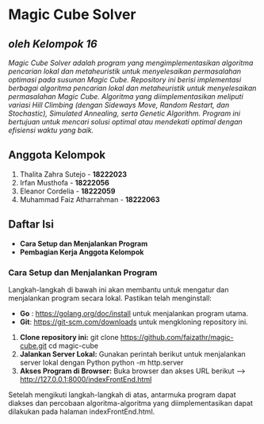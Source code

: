 # Magic Cube Solver
## *oleh Kelompok 16*

*Magic Cube Solver adalah program yang mengimplementasikan algoritma pencarian lokal dan metaheuristik untuk menyelesaikan permasalahan optimasi pada susunan Magic Cube.*
*Repository ini berisi implementasi berbagai algoritma pencarian lokal dan metaheuristik untuk menyelesaikan permasalahan Magic Cube. Algoritma yang diimplementasikan meliputi variasi Hill Climbing (dengan Sideways Move, Random Restart, dan Stochastic), Simulated Annealing, serta Genetic Algorithm. Program ini bertujuan untuk mencari solusi optimal atau mendekati optimal dengan efisiensi waktu yang baik.*

## Anggota Kelompok
1. Thalita Zahra Sutejo - **18222023**
2. Irfan Musthofa - **18222056**
3. Eleanor Cordelia - **18222059**
4. Muhammad Faiz Atharrahman - **18222063**

## Daftar Isi
- **Cara Setup dan Menjalankan Program**
- **Pembagian Kerja Anggota Kelompok**

### Cara Setup dan Menjalankan Program
Langkah-langkah di bawah ini akan membantu untuk mengatur dan menjalankan program secara lokal.
Pastikan telah menginstall:
- **Go** : https://golang.org/doc/install untuk menjalankan program utama.
- **Git**: https://git-scm.com/downloads untuk mengkloning repository ini.
1. **Clone repository ini:**
   git clone https://github.com/faizathr/magic-cube.git
   cd magic-cube
2. **Jalankan Server Lokal:**
   Gunakan perintah berikut untuk menjalankan server lokal dengan Python
   python -m http.server
3. **Akses Program di Browser:**
    Buka browser dan akses URL berikut --> http://127.0.0.1:8000/indexFrontEnd.html

Setelah mengikuti langkah-langkah di atas, antarmuka program dapat diakses dan percobaan algoritma-algoritma yang diimplementasikan dapat dilakukan pada halaman indexFrontEnd.html.
